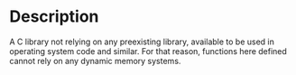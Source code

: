 # Description
A C library not relying on any preexisting library, available to be used in operating system code and similar.
For that reason, functions here defined cannot rely on any dynamic memory systems.

